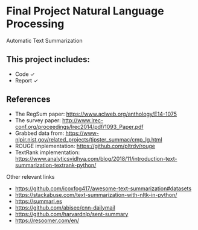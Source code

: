 # Final Project Natural Language Processing

Automatic Text Summarization

## This project includes:

- Code ✓
- Report ✓

## References

- The RegSum paper: <https://www.aclweb.org/anthology/E14-1075>
- The survey paper: <http://www.lrec-conf.org/proceedings/lrec2014/pdf/1093_Paper.pdf>
- Grabbed data from: <https://www-nlpir.nist.gov/related_projects/tipster_summac/cmp_lg.html>
- ROUGE implementation: <https://github.com/pltrdy/rouge>
- TextRank implementation: <https://www.analyticsvidhya.com/blog/2018/11/introduction-text-summarization-textrank-python/>

Other relevant links
- <https://github.com/icoxfog417/awesome-text-summarization#datasets>
- <https://stackabuse.com/text-summarization-with-nltk-in-python/>
- <https://summari.es>
- <https://github.com/abisee/cnn-dailymail>
- <https://github.com/harvardnlp/sent-summary>
- <https://resoomer.com/en/>
